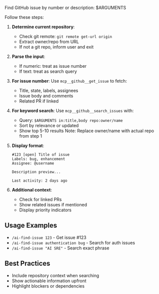 Find GitHub issue by number or description: $ARGUMENTS

Follow these steps:

1. **Determine current repository**:
   - Check git remote: `git remote get-url origin`
   - Extract owner/repo from URL
   - If not a git repo, inform user and exit

2. **Parse the input**:
   - If numeric: treat as issue number
   - If text: treat as search query

3. **For issue number**:
   Use `mcp__github__get_issue` to fetch:
   - Title, state, labels, assignees
   - Issue body and comments
   - Related PR if linked

4. **For keyword search**:
   Use `mcp__github__search_issues` with:
   - Query: `$ARGUMENTS in:title,body repo:owner/name`
   - Sort by relevance or updated
   - Show top 5-10 results
   Note: Replace owner/name with actual repo from step 1

5. **Display format**:
   ```
   #123 [open] Title of issue
   Labels: bug, enhancement
   Assignee: @username

   Description preview...

   Last activity: 2 days ago
   ```

6. **Additional context**:
   - Check for linked PRs
   - Show related issues if mentioned
   - Display priority indicators

## Usage Examples
- `/ai-find-issue 123` - Get issue #123
- `/ai-find-issue authentication bug` - Search for auth issues
- `/ai-find-issue "AI SRE"` - Search exact phrase

## Best Practices
- Include repository context when searching
- Show actionable information upfront
- Highlight blockers or dependencies
